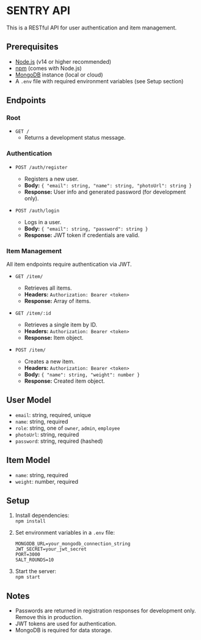 # SENTRY API

This is a RESTful API for user authentication and item management.

## Prerequisites

- [Node.js](https://nodejs.org/) (v14 or higher recommended)
- [npm](https://www.npmjs.com/) (comes with Node.js)
- [MongoDB](https://www.mongodb.com/) instance (local or cloud)
- A `.env` file with required environment variables (see Setup section)

## Endpoints

### Root

- `GET /`
  - Returns a development status message.

### Authentication

- `POST /auth/register`
  - Registers a new user.
  - **Body:** `{ "email": string, "name": string, "photoUrl": string }`
  - **Response:** User info and generated password (for development only).

- `POST /auth/login`
  - Logs in a user.
  - **Body:** `{ "email": string, "password": string }`
  - **Response:** JWT token if credentials are valid.

### Item Management

All item endpoints require authentication via JWT.

- `GET /item/`
  - Retrieves all items.
  - **Headers:** `Authorization: Bearer <token>`
  - **Response:** Array of items.

- `GET /item/:id`
  - Retrieves a single item by ID.
  - **Headers:** `Authorization: Bearer <token>`
  - **Response:** Item object.

- `POST /item/`
  - Creates a new item.
  - **Headers:** `Authorization: Bearer <token>`
  - **Body:** `{ "name": string, "weight": number }`
  - **Response:** Created item object.

## User Model

- `email`: string, required, unique
- `name`: string, required
- `role`: string, one of `owner`, `admin`, `employee`
- `photoUrl`: string, required
- `password`: string, required (hashed)

## Item Model

- `name`: string, required
- `weight`: number, required

## Setup

1. Install dependencies:  
   `npm install`

2. Set environment variables in a `.env` file:
   ```
   MONGODB_URL=your_mongodb_connection_string
   JWT_SECRET=your_jwt_secret
   PORT=3000
   SALT_ROUNDS=10
   ```

3. Start the server:  
   `npm start`

## Notes

- Passwords are returned in registration responses for development only. Remove this in production.
- JWT tokens are used for authentication.
- MongoDB is required for data storage.

